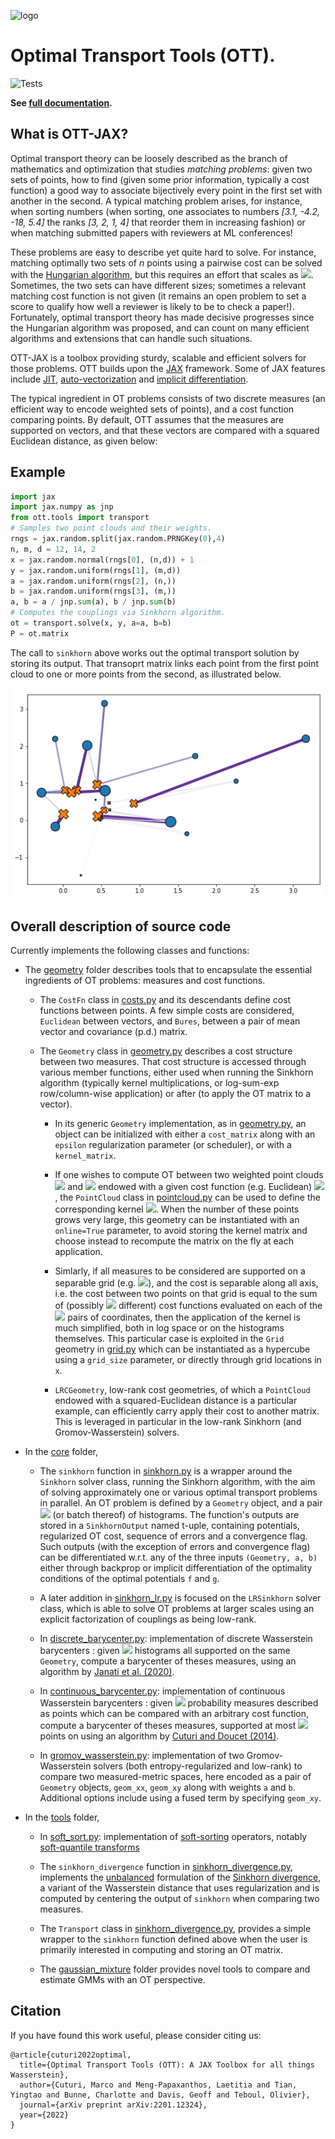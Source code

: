 ![logo](https://github.com/ott-jax/ott/blob/docs/_static/logoOTT.png)

# Optimal Transport Tools (OTT).

![Tests](https://github.com/ott-jax/ott/actions/workflows/tests.yml/badge.svg)

**See [full documentation](https://ott-jax.readthedocs.io/en/latest/).**

## What is OTT-JAX?
Optimal transport theory can be loosely described as the branch of mathematics and optimization that studies *matching problems*: given two sets of points, how to find (given some prior information, typically a cost function) a good way to associate bijectively every point in the first set with another in the second. A typical matching problem arises, for instance, when sorting numbers (when sorting, one associates to numbers *[3.1, -4.2, -18, 5.4]* the ranks *[3, 2, 1, 4]* that reorder them in increasing fashion) or when matching submitted papers with reviewers at ML conferences!

These problems are easy to describe yet quite hard to solve. For instance, matching optimally two sets of *n* points using a pairwise cost can be solved with the [Hungarian algorithm](https://en.wikipedia.org/wiki/Hungarian_algorithm), but this requires an effort that scales as <img src="https://render.githubusercontent.com/render/math?math=%24n^3%24">. Sometimes, the two sets can have different sizes; sometimes a relevant matching cost function is not given (it remains an open problem to set a score to qualify how well a reviewer is likely to be to check a paper!). Fortunately, optimal transport theory has made decisive progresses since the Hungarian algorithm was proposed, and can count on many efficient algorithms and extensions that can handle such situations.

OTT-JAX is a toolbox providing sturdy, scalable and efficient solvers for those problems. OTT builds upon the [JAX](https://jax.readthedocs.io/en) framework. Some of JAX features include [JIT](https://jax.readthedocs.io/en/latest/notebooks/quickstart.html#Using-jit-to-speed-up-functions), [auto-vectorization](https://jax.readthedocs.io/en/latest/notebooks/quickstart.html#Auto-vectorization-with-vmap) and [implicit differentiation](https://jax.readthedocs.io/en/latest/notebooks/Custom_derivative_rules_for_Python_code.html).

The typical ingredient in OT problems consists of two discrete measures (an efficient way to encode weighted sets of points), and a cost function comparing points. By default, OTT assumes that the measures are supported on vectors, and that these vectors are compared with a squared Euclidean distance, as given below:

## Example

```py
import jax
import jax.numpy as jnp
from ott.tools import transport
# Samples two point clouds and their weights.
rngs = jax.random.split(jax.random.PRNGKey(0),4)
n, m, d = 12, 14, 2
x = jax.random.normal(rngs[0], (n,d)) + 1
y = jax.random.uniform(rngs[1], (m,d))
a = jax.random.uniform(rngs[2], (n,))
b = jax.random.uniform(rngs[3], (m,))
a, b = a / jnp.sum(a), b / jnp.sum(b)
# Computes the couplings via Sinkhorn algorithm.
ot = transport.solve(x, y, a=a, b=b)
P = ot.matrix
```

The call to `sinkhorn` above works out the optimal transport solution by storing its output. That transoprt matrix links each point from the first point cloud to one or more points from the second, as illustrated below.

![obtained coupling](./images/couplings.png)

## Overall description of source code

Currently implements the following classes and functions:

-   The [geometry](ott/geometry) folder describes tools that to encapsulate the essential ingredients of OT problems: measures and cost functions.

    -   The `CostFn` class in [costs.py](ott/geometry/costs.py) and its descendants define cost functions between points. A few simple costs are considered, `Euclidean` between vectors, and `Bures`, between a pair of mean vector and covariance (p.d.) matrix.

    -   The `Geometry` class in [geometry.py](ott/geometry/geometry.py) describes a cost structure between two measures. That cost structure is accessed through various member functions, either used when running the Sinkhorn algorithm (typically kernel multiplications, or log-sum-exp row/column-wise application) or after (to apply the OT matrix to a vector).

        -   In its generic `Geometry` implementation, as in [geometry.py](ott/geometry/geometry.py), an object can be initialized with either a `cost_matrix` along with an `epsilon` regularization parameter (or scheduler), or with a `kernel_matrix`.

        -   If one wishes to compute OT between two weighted point clouds
            <img src="https://render.githubusercontent.com/render/math?math=%24x%3D(x_1%2C%20%5Cdots%2C%20x_n)%24"> and <img src="https://render.githubusercontent.com/render/math?math=%24y%3D(y_1%2C%20%5Cdots%2C%20y_m)%24"> endowed with a
            given cost function (e.g. Euclidean) <img src="https://render.githubusercontent.com/render/math?math=%24c%24">, the `PointCloud`
            class in [pointcloud.py](ott/geometry/grid.py) can be used to define the corresponding kernel
            <img src="https://render.githubusercontent.com/render/math?math=%24K_%7Bij%7D%3D%5Cexp(-c(x_i%2Cy_j)%2F%5Cepsilon)%24">. When the number of these points grows very large, this geometry can be instantiated with an `online=True` parameter, to avoid storing the kernel matrix and choose instead to recompute the matrix on the fly at each application.
            
        -   Simlarly, if all measures to be considered are supported on a
            separable grid (e.g. <img src="https://render.githubusercontent.com/render/math?math=%24%5C%7B1%2C...%2Cn%5C%7D%5Ed%24">), and the cost is separable
            along all axis, i.e. the cost between two points on that
            grid is equal to the sum of (possibly <img src="https://render.githubusercontent.com/render/math?math=%24d%24"> different) cost
            functions evaluated on each of the <img src="https://render.githubusercontent.com/render/math?math=%24d%24"> pairs of coordinates, then
            the application of the kernel is much simplified, both in log space
            or on the histograms themselves. This particular case is exploited in the `Grid` geometry in [grid.py](ott/geometry/grid.py) which can be instantiated as a hypercube using a `grid_size` parameter, or directly through grid locations in `x`.
            
        -  `LRCGeometry`, low-rank cost geometries, of which a `PointCloud` endowed with a squared-Euclidean distance is a particular example, can efficiently carry apply their cost to another matrix. This is leveraged in particular in the low-rank Sinkhorn (and Gromov-Wasserstein) solvers.
    

-   In the [core](ott/core) folder,
    -   The `sinkhorn` function in [sinkhorn.py](ott/core/sinkhorn.py) is a wrapper around the `Sinkhorn` solver class, running the Sinkhorn algorithm, with the aim of solving approximately one or various optimal transport problems in parallel. An OT problem is defined by a `Geometry` object, and a pair <img src="https://render.githubusercontent.com/render/math?math=%24(a%2C%20b)%24"> (or batch thereof) of histograms. The function's outputs are stored in a `SinkhornOutput` named t-uple, containing potentials, regularized OT cost, sequence of errors and a convergence flag. Such outputs (with the exception of errors and convergence flag) can be differentiated w.r.t. any of the three inputs `(Geometry, a, b)` either through backprop or implicit differentiation of the optimality conditions of the optimal potentials `f` and `g`.
    -   A later addition in [sinkhorn_lr.py](ott/core/sinkhorn.py) is focused on the `LRSinkhorn` solver class, which is able to solve OT problems at larger scales using an explicit factorization of couplings as being low-rank.

    -   In [discrete_barycenter.py](ott/core/discrete_barycenter.py): implementation of discrete Wasserstein barycenters : given <img src="https://render.githubusercontent.com/render/math?math=%24N%24"> histograms all supported on the same `Geometry`, compute a barycenter of theses measures, using an algorithm by [Janati et al. (2020)](https://arxiv.org/abs/2006.02575).

    -   In [continuous_barycenter.py](ott/core/continuous_barycenter.py): implementation of continuous Wasserstein barycenters : given <img src="https://render.githubusercontent.com/render/math?math=%24N%24"> probability measures described as points which can be compared with an arbitrary cost function, compute a barycenter of theses measures, supported at most <img src="https://render.githubusercontent.com/render/math?math=%24k%24"> points on using an algorithm by [Cuturi and Doucet (2014)](https://proceedings.mlr.press/v32/cuturi14.html).

    -   In [gromov_wasserstein.py](ott/tools/gromov_wasserstein.py): implementation of two Gromov-Wasserstein solvers (both entropy-regularized and low-rank) to compare two measured-metric spaces, here encoded as a pair of `Geometry` objects, `geom_xx`, `geom_xy` along with weights `a` and `b`. Additional options include using a fused term by specifying `geom_xy`.

-   In the [tools](ott/tools) folder,

    -   In [soft_sort.py](ott/tools/soft_sort.py): implementation of
        [soft-sorting](https://papers.nips.cc/paper/2019/hash/d8c24ca8f23c562a5600876ca2a550ce-Abstract.html) operators, notably [soft-quantile transforms](http://proceedings.mlr.press/v119/cuturi20a.html)

    -   The `sinkhorn_divergence` function in [sinkhorn_divergence.py](ott/tools/sinkhorn_divergence.py), implements the [unbalanced](https://arxiv.org/abs/1910.12958) formulation of the [Sinkhorn divergence](http://proceedings.mlr.press/v84/genevay18a.html), a variant of the Wasserstein distance that uses regularization and is computed by centering the output of `sinkhorn` when comparing two measures.

    -   The `Transport` class in [sinkhorn_divergence.py](ott/tools/transport.py), provides a simple wrapper to the `sinkhorn` function defined above when the user is primarily interested in computing and storing an OT matrix.

    -   The [gaussian_mixture](ott/tools/gaussian_mixture) folder provides novel tools to compare and estimate GMMs with an OT perspective.

## Citation

If you have found this work useful, please consider citing us:

```
@article{cuturi2022optimal,
  title={Optimal Transport Tools (OTT): A JAX Toolbox for all things Wasserstein},
  author={Cuturi, Marco and Meng-Papaxanthos, Laetitia and Tian, Yingtao and Bunne, Charlotte and Davis, Geoff and Teboul, Olivier},
  journal={arXiv preprint arXiv:2201.12324},
  year={2022}
}
```

